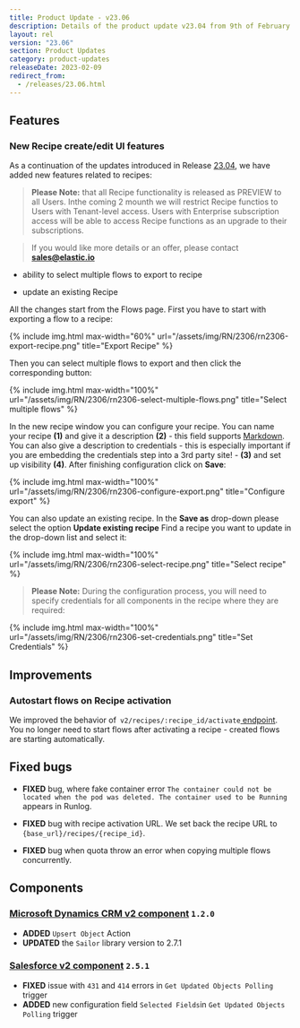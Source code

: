 ```yaml
---
title: Product Update - v23.06
description: Details of the product update v23.04 from 9th of February 2023.
layout: rel
version: "23.06"
section: Product Updates
category: product-updates
releaseDate: 2023-02-09
redirect_from:
  - /releases/23.06.html
---
```


## Features

### New Recipe create/edit UI features

As a continuation of the updates introduced in Release [23.04](/releases/23/04#createedit-recipe-api-call), we have added new features related to recipes:

> **Please Note:** that all Recipe functionality is released as PREVIEW to all Users. Inthe coming 2 mounth we will restrict Recipe functios to Users with Tenant-level access. Users with Enterprise subscription access will be able to access Recipe functions as an upgrade to their subscriptions.

> If you would like more details or an offer, please contact **sales@elastic.io**


* ability to select multiple flows to export to recipe

* update an existing Recipe

All the changes start from the Flows page. First you have to start with exporting a flow to a recipe:

{% include img.html max-width="60%" url="/assets/img/RN/2306/rn2306-export-recipe.png" title="Export Recipe" %}

Then you can select multiple flows to export and then click the corresponding button:

{% include img.html max-width="100%" url="/assets/img/RN/2306/rn2306-select-multiple-flows.png" title="Select multiple flows" %}

In the new recipe window you can configure your recipe. You can name your recipe **(1)** and give it a description **(2)** - this field supports [Markdown](https://www.markdownguide.org/). You can also give a description to credentials - this is especially important if you are embedding the credentials step into a 3rd party site! - **(3)** and set up visibility **(4)**. After finishing configuration click on **Save**:

{% include img.html max-width="100%" url="/assets/img/RN/2306/rn2306-configure-export.png" title="Configure export" %}

You can also update an existing recipe. In the **Save as** drop-down please select the option **Update existing recipe** Find a recipe you want to update in the drop-down list and select it:

{% include img.html max-width="100%" url="/assets/img/RN/2306/rn2306-select-recipe.png" title="Select recipe" %}

>**Please Note:** During the configuration process, you will need to specify credentials for all components in the recipe where they are required:

{% include img.html max-width="100%" url="/assets/img/RN/2306/rn2306-set-credentials.png" title="Set Credentials" %}

## Improvements

### Autostart flows on Recipe activation

We improved the behavior of` v2/recipes/:recipe_id/activate`[ endpoint]({{site.data.tenant.apiDocsUri}}/v2#/recipes/post_recipes__recipe_id__activate).
You no longer need to start flows after activating a recipe - created flows are starting automatically.

## Fixed bugs

*   **FIXED** bug, where fake container error `The container could not be located when the pod was deleted. The container used to be Running` appears in Runlog.

*   **FIXED** bug with recipe activation URL. We set back the recipe URL to `{base_url}/recipes/{recipe_id}`.

*   **FIXED** bug when quota throw an error when copying multiple flows concurrently.

## Components

### [Microsoft Dynamics CRM v2 component](/components/msdynamics-crm-v2/) `1.2.0`

*   **ADDED** `Upsert Object` Action
*   **UPDATED**  the `Sailor` library version to 2.7.1

### [Salesforce v2 component](/components/salesforce/) `2.5.1`

*   **FIXED** issue with `431` and `414` errors in `Get Updated Objects Polling` trigger
*   **ADDED** new configuration field `Selected Fields`in `Get Updated Objects Polling` trigger
